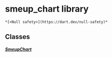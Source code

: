 


# smeup_chart library






    *[<Null safety>](https://dart.dev/null-safety)*





## Classes

##### [SmeupChart](../smeup_widgets_smeup_chart/SmeupChart-class.md)



 















